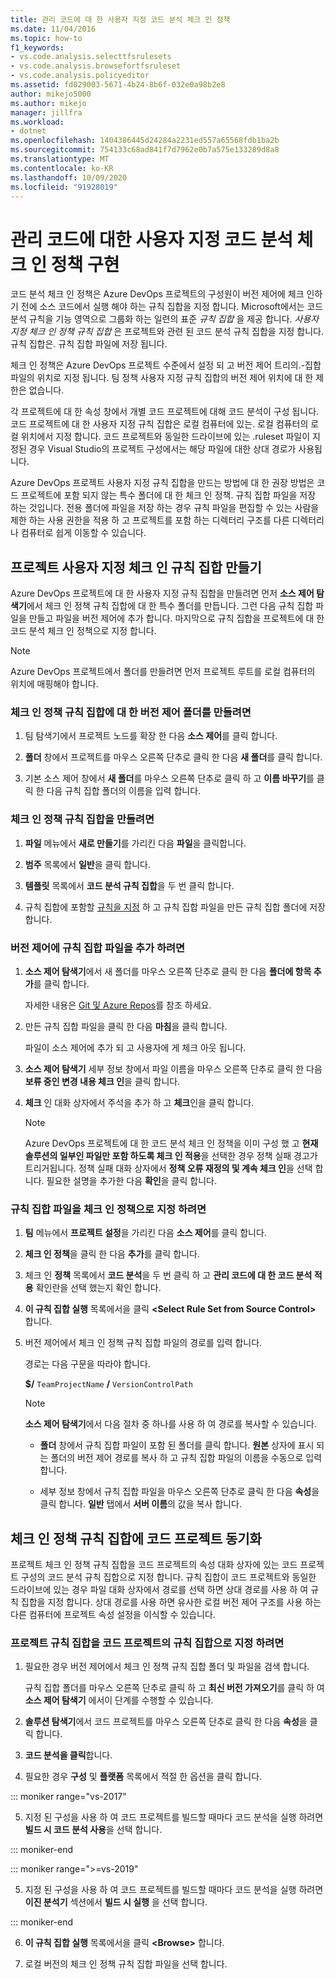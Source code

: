 ```yaml
---
title: 관리 코드에 대 한 사용자 지정 코드 분석 체크 인 정책
ms.date: 11/04/2016
ms.topic: how-to
f1_keywords:
- vs.code.analysis.selecttfsrulesets
- vs.code.analysis.browsefortfsruleset
- vs.code.analysis.policyeditor
ms.assetid: fd029003-5671-4b24-8b6f-032e0a98b2e8
author: mikejo5000
ms.author: mikejo
manager: jillfra
ms.workload:
- dotnet
ms.openlocfilehash: 1404386445d24284a2231ed557a65568fdb1ba2b
ms.sourcegitcommit: 754133c68ad841f7d7962e0b7a575e133289d8a8
ms.translationtype: MT
ms.contentlocale: ko-KR
ms.lasthandoff: 10/09/2020
ms.locfileid: "91928019"
---
```

# <a name="implement-custom-code-analysis-check-in-policies-for-managed-code"></a>관리 코드에 대한 사용자 지정 코드 분석 체크 인 정책 구현

코드 분석 체크 인 정책은 Azure DevOps 프로젝트의 구성원이 버전 제어에 체크 인하기 전에 소스 코드에서 실행 해야 하는 규칙 집합을 지정 합니다. Microsoft에서는 코드 분석 규칙을 기능 영역으로 그룹화 하는 일련의 표준 *규칙 집합* 을 제공 합니다. *사용자 지정 체크 인 정책 규칙 집합* 은 프로젝트와 관련 된 코드 분석 규칙 집합을 지정 합니다. 규칙 집합은. 규칙 집합 파일에 저장 됩니다.

체크 인 정책은 Azure DevOps 프로젝트 수준에서 설정 되 고 버전 제어 트리의.-집합 파일의 위치로 지정 됩니다. 팀 정책 사용자 지정 규칙 집합의 버전 제어 위치에 대 한 제한은 없습니다.

각 프로젝트에 대 한 속성 창에서 개별 코드 프로젝트에 대해 코드 분석이 구성 됩니다. 코드 프로젝트에 대 한 사용자 지정 규칙 집합은 로컬 컴퓨터에 있는. 로컬 컴퓨터의 로컬 위치에서 지정 합니다. 코드 프로젝트와 동일한 드라이브에 있는 .ruleset 파일이 지정된 경우 Visual Studio의 프로젝트 구성에서는 해당 파일에 대한 상대 경로가 사용됩니다.

Azure DevOps 프로젝트 사용자 지정 규칙 집합을 만드는 방법에 대 한 권장 방법은 코드 프로젝트에 포함 되지 않는 특수 폴더에 대 한 체크 인 정책. 규칙 집합 파일을 저장 하는 것입니다. 전용 폴더에 파일을 저장 하는 경우 규칙 파일을 편집할 수 있는 사람을 제한 하는 사용 권한을 적용 하 고 프로젝트를 포함 하는 디렉터리 구조를 다른 디렉터리나 컴퓨터로 쉽게 이동할 수 있습니다.

## <a name="create-the-project-custom-check-in-rule-set"></a>프로젝트 사용자 지정 체크 인 규칙 집합 만들기

Azure DevOps 프로젝트에 대 한 사용자 지정 규칙 집합을 만들려면 먼저 **소스 제어 탐색기**에서 체크 인 정책 규칙 집합에 대 한 특수 폴더를 만듭니다. 그런 다음 규칙 집합 파일을 만들고 파일을 버전 제어에 추가 합니다. 마지막으로 규칙 집합을 프로젝트에 대 한 코드 분석 체크 인 정책으로 지정 합니다.

> [!NOTE]
> Azure DevOps 프로젝트에서 폴더를 만들려면 먼저 프로젝트 루트를 로컬 컴퓨터의 위치에 매핑해야 합니다.

### <a name="to-create-the-version-control-folder-for-the-check-in-policy-rule-set"></a>체크 인 정책 규칙 집합에 대 한 버전 제어 폴더를 만들려면

1. 팀 탐색기에서 프로젝트 노드를 확장 한 다음 **소스 제어**를 클릭 합니다.

2. **폴더** 창에서 프로젝트를 마우스 오른쪽 단추로 클릭 한 다음 **새 폴더**를 클릭 합니다.

3. 기본 소스 제어 창에서 **새 폴더**를 마우스 오른쪽 단추로 클릭 하 고 **이름 바꾸기**를 클릭 한 다음 규칙 집합 폴더의 이름을 입력 합니다.

### <a name="to-create-the-check-in-policy-rule-set"></a>체크 인 정책 규칙 집합을 만들려면

1. **파일** 메뉴에서 **새로 만들기**를 가리킨 다음 **파일**을 클릭합니다.

2. **범주** 목록에서 **일반**을 클릭 합니다.

3. **템플릿** 목록에서 **코드 분석 규칙 집합**을 두 번 클릭 합니다.

4. 규칙 집합에 포함할 [규칙을 지정](../code-quality/how-to-create-a-custom-rule-set.md) 하 고 규칙 집합 파일을 만든 규칙 집합 폴더에 저장 합니다.

### <a name="to-add-the-rule-set-file-to-version-control"></a>버전 제어에 규칙 집합 파일을 추가 하려면

1. **소스 제어 탐색기**에서 새 폴더를 마우스 오른쪽 단추로 클릭 한 다음 **폴더에 항목 추가**를 클릭 합니다.

     자세한 내용은 [Git 및 Azure Repos](/azure/devops/repos/git/overview?view=vsts&preserve-view=true)를 참조 하세요.

2. 만든 규칙 집합 파일을 클릭 한 다음 **마침**을 클릭 합니다.

     파일이 소스 제어에 추가 되 고 사용자에 게 체크 아웃 됩니다.

3. **소스 제어 탐색기** 세부 정보 창에서 파일 이름을 마우스 오른쪽 단추로 클릭 한 다음 **보류 중인 변경 내용 체크 인**을 클릭 합니다.

4. **체크** 인 대화 상자에서 주석을 추가 하 고 **체크**인을 클릭 합니다.

    > [!NOTE]
    > Azure DevOps 프로젝트에 대 한 코드 분석 체크 인 정책을 이미 구성 했 고 **현재 솔루션의 일부인 파일만 포함 하도록 체크 인 적용**을 선택한 경우 정책 실패 경고가 트리거됩니다. 정책 실패 대화 상자에서 **정책 오류 재정의 및 계속 체크 인**을 선택 합니다. 필요한 설명을 추가한 다음 **확인**을 클릭 합니다.

### <a name="to-specify-the-rule-set-file-as-the-check-in-policy"></a>규칙 집합 파일을 체크 인 정책으로 지정 하려면

1. **팀** 메뉴에서 **프로젝트 설정**을 가리킨 다음 **소스 제어**를 클릭 합니다.

2. **체크 인 정책**을 클릭 한 다음 **추가**를 클릭 합니다.

3. 체크 인 **정책** 목록에서 **코드 분석**을 두 번 클릭 하 고 **관리 코드에 대 한 코드 분석 적용** 확인란을 선택 했는지 확인 합니다.

4. **이 규칙 집합 실행** 목록에서을 클릭 **\<Select Rule Set from Source Control>** 합니다.

5. 버전 제어에서 체크 인 정책 규칙 집합 파일의 경로를 입력 합니다.

     경로는 다음 구문을 따라야 합니다.

     **$/** `TeamProjectName` **/** `VersionControlPath`

    > [!NOTE]
    > **소스 제어 탐색기**에서 다음 절차 중 하나를 사용 하 여 경로를 복사할 수 있습니다.

    - **폴더** 창에서 규칙 집합 파일이 포함 된 폴더를 클릭 합니다. **원본** 상자에 표시 되는 폴더의 버전 제어 경로를 복사 하 고 규칙 집합 파일의 이름을 수동으로 입력 합니다.

    - 세부 정보 창에서 규칙 집합 파일을 마우스 오른쪽 단추로 클릭 한 다음 **속성**을 클릭 합니다. **일반** 탭에서 **서버 이름**의 값을 복사 합니다.

## <a name="synchronize-code-projects-to-the-check-in-policy-rule-set"></a>체크 인 정책 규칙 집합에 코드 프로젝트 동기화

프로젝트 체크 인 정책 규칙 집합을 코드 프로젝트의 속성 대화 상자에 있는 코드 프로젝트 구성의 코드 분석 규칙 집합으로 지정 합니다. 규칙 집합이 코드 프로젝트와 동일한 드라이브에 있는 경우 파일 대화 상자에서 경로를 선택 하면 상대 경로를 사용 하 여 규칙 집합을 지정 합니다. 상대 경로를 사용 하면 유사한 로컬 버전 제어 구조를 사용 하는 다른 컴퓨터에 프로젝트 속성 설정을 이식할 수 있습니다.

### <a name="to-specify-a-project-rule-set-as-the-rule-set-of-a-code-project"></a>프로젝트 규칙 집합을 코드 프로젝트의 규칙 집합으로 지정 하려면

1. 필요한 경우 버전 제어에서 체크 인 정책 규칙 집합 폴더 및 파일을 검색 합니다.

   규칙 집합 폴더를 마우스 오른쪽 단추로 클릭 하 고 **최신 버전 가져오기**를 클릭 하 여 **소스 제어 탐색기** 에서이 단계를 수행할 수 있습니다.

2. **솔루션 탐색기**에서 코드 프로젝트를 마우스 오른쪽 단추로 클릭 한 다음 **속성**을 클릭 합니다.

3. **코드 분석을 클릭**합니다.

4. 필요한 경우 **구성** 및 **플랫폼** 목록에서 적절 한 옵션을 클릭 합니다.

::: moniker range="vs-2017"

5. 지정 된 구성을 사용 하 여 코드 프로젝트를 빌드할 때마다 코드 분석을 실행 하려면 **빌드 시 코드 분석 사용**을 선택 합니다.

::: moniker-end

::: moniker range=">=vs-2019"

5. 지정 된 구성을 사용 하 여 코드 프로젝트를 빌드할 때마다 코드 분석을 실행 하려면 **이진 분석기** 섹션에서 **빌드 시 실행** 을 선택 합니다.

::: moniker-end

6. **이 규칙 집합 실행** 목록에서을 클릭 **\<Browse>** 합니다.

8. 로컬 버전의 체크 인 정책 규칙 집합 파일을 선택 합니다.
